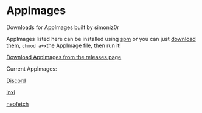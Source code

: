 # AppImages
Downloads for AppImages built by simoniz0r

AppImages listed here can be installed using [spm](https://github.com/simoniz0r/spm) or you can just [download them](https://github.com/simoniz0r/AppImages/releases), `chmod a+x`the AppImage file, then run it!

[Download AppImages from the releases page](https://github.com/simoniz0r/AppImages/releases)

Current AppImages:

[Discord](https://discordapp.com)

[inxi](https://github.com/smxi/inxi)

[neofetch](https://github.com/dylanaraps/neofetch)
